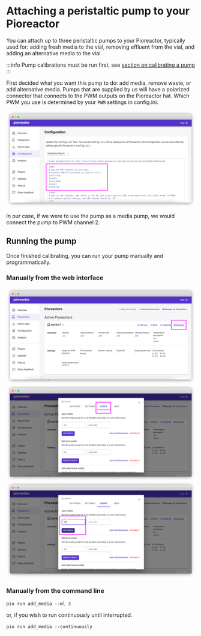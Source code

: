 # Attaching a peristaltic pump to your Pioreactor

You can attach up to three peristaltic pumps to your Pioreactor, typically used for: adding fresh media to the vial, removing effluent from the vial, and adding an alternative media to the vial.

:::info
Pump calibrations must be run first, see [section on calibrating a pump](/user_guide/Hardware%20calibrations#pump-calibration)
:::

First decided what you want this pump to do: add media, remove waste, or add alternative media. Pumps that are supplied by us will have a polarized connector that connects to the PWM outputs on the Pioreactor hat. Which PWM you use is determined by your `PWM` settings in config.ini.

![](/img/user_guide/pwm_config.png)

In our case, if we were to use the pump as a media pump, we would connect the pump to PWM channel 2.

## Running the pump

Once finished calibrating, you can run your pump manually and programmatically.

### Manually from the web interface

![](/img/user_guide/manage_ui.png)
![](/img/user_guide/dosing_ui.png)
![](/img/user_guide/add_media_ui.png)


### Manually from the command line

```
pio run add_media --ml 3
```

or, if you wish to run continuously until interrupted.

```
pio run add_media --continuously
```





